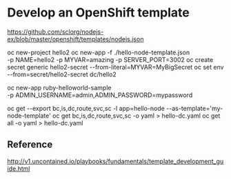 # Develop an OpenShift template

https://github.com/sclorg/nodejs-ex/blob/master/openshift/templates/nodejs.json

oc new-project hello2
oc new-app -f ./hello-node-template.json \
    -p NAME=hello2 -p MYVAR=amazing -p SERVER_PORT=3002
oc create secret generic hello2-secret --from-literal=MYVAR=MyBigSecret
oc set env --from=secret/hello2-secret dc/hello2

oc new-app ruby-helloworld-sample \
    -p ADMIN_USERNAME=admin,ADMIN_PASSWORD=mypassword


oc get --export bc,is,dc,route,svc,sc -l app=hello-node --as-template='my-node-template'
oc get bc,is,dc,route,svc,sc -o yaml > hello-dc.yaml
oc get all -o yaml > hello-dc.yaml


## Reference
http://v1.uncontained.io/playbooks/fundamentals/template_development_guide.html 
